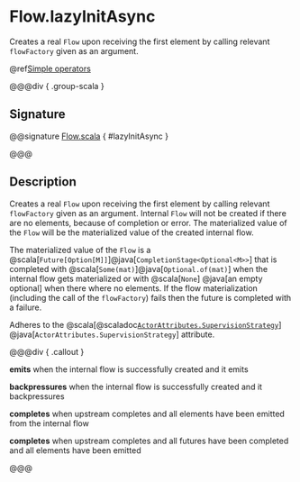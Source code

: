 # Flow.lazyInitAsync

Creates a real `Flow` upon receiving the first element by calling relevant `flowFactory` given as an argument.

@ref[Simple operators](../index.md#simple-operators)

@@@div { .group-scala }

## Signature

@@signature [Flow.scala]($akka$/akka-stream/src/main/scala/akka/stream/scaladsl/Flow.scala) { #lazyInitAsync }

@@@

## Description

Creates a real `Flow` upon receiving the first element by calling relevant `flowFactory` given as an argument.
Internal `Flow` will not be created if there are no elements, because of completion or error.
The materialized value of the `Flow` will be the materialized value of the created internal flow.

The materialized value of the `Flow` is a @scala[`Future[Option[M]]`]@java[`CompletionStage<Optional<M>>`] that is 
completed with @scala[`Some(mat)`]@java[`Optional.of(mat)`] when the internal flow gets materialized or with @scala[`None`]
@java[an empty optional] when there where no elements. If the flow materialization (including the call of the `flowFactory`) 
fails then the future is completed with a failure.

Adheres to the @scala[@scaladoc[`ActorAttributes.SupervisionStrategy`](akka.stream.ActorAttributes$$SupervisionStrategy)]
@java[`ActorAttributes.SupervisionStrategy`] attribute.


@@@div { .callout }

**emits** when the internal flow is successfully created and it emits

**backpressures** when the internal flow is successfully created and it backpressures

**completes** when upstream completes and all elements have been emitted from the internal flow

**completes** when upstream completes and all futures have been completed and all elements have been emitted

@@@

